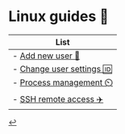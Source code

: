 # Linux guides 🐧

| List |
| - |
| - [Add new user 🪪](/Linux/user-add.html) |
| - [Change user settings 🆔](/Linux/user-config.html) |
| - [Process management ⏲️](/Linux/process-management.html) |
| - [SSH remote access ✈️](/Linux/remote-access.html) |

[↩️](./index.md)
